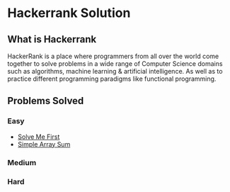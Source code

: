 # Hackerrank Solution

## What is Hackerrank
HackerRank is a place where programmers from all over the world come together to solve problems in a wide range of Computer Science domains such as algorithms, machine learning & artificial intelligence. As well as to practice different programming paradigms like functional programming.

## Problems Solved
### Easy
- [Solve Me First](https://github.com/elmoamedeo/hackerrank/blob/main/Easy/SolveMeFirst.java)
- [Simple Array Sum](https://github.com/elmoamedeo/hackerrank/blob/main/Easy/SimpleArraySum.java)

### Medium

### Hard